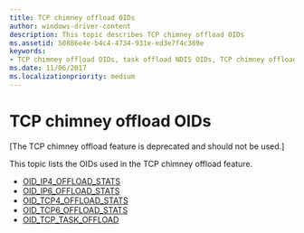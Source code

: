 ```yaml
---
title: TCP chimney offload OIDs
author: windows-driver-content
description: This topic describes TCP chimney offload OIDs 
ms.assetid: 50886e4e-b4c4-4734-931e-ed3e7f4c389e
keywords:
- TCP chimney offload OIDs, task offload NDIS OIDs, TCP chimney offload OIDs WDK, TCP chimney offload OIDs networking
ms.date: 11/06/2017
ms.localizationpriority: medium
---
```


# TCP chimney offload OIDs

\[The TCP chimney offload feature is deprecated and should not be used.\]

This topic lists the OIDs used in the TCP chimney offload feature.

- [OID_IP4_OFFLOAD_STATS](oid-ip4-offload-stats.md)
- [OID_IP6_OFFLOAD_STATS](oid-ip6-offload-stats.md)
- [OID_TCP4_OFFLOAD_STATS](oid-tcp4-offload-stats.md)
- [OID_TCP6_OFFLOAD_STATS](oid-tcp6-offload-stats.md)
- [OID_TCP_TASK_OFFLOAD](oid-tcp-task-offload.md)

